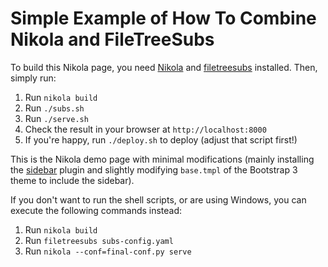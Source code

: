Simple Example of How To Combine Nikola and FileTreeSubs
========================================================

To build this Nikola page, you need [Nikola](https://getnikola.com/) and [filetreesubs](https://github.com/felixfontein/filetreesubs/) installed. Then, simply run:

1. Run `nikola build`
2. Run `./subs.sh`
3. Run `./serve.sh`
4. Check the result in your browser at `http://localhost:8000`
5. If you're happy, run `./deploy.sh` to deploy (adjust that script first!)

This is the Nikola demo page with minimal modifications (mainly installing the [sidebar](https://plugins.getnikola.com/v7/sidebar/) plugin and slightly modifying `base.tmpl` of the Bootstrap 3 theme to include the sidebar).

If you don't want to run the shell scripts, or are using Windows, you can execute the following commands instead:

1. Run `nikola build`
2. Run `filetreesubs subs-config.yaml`
3. Run `nikola --conf=final-conf.py serve`
